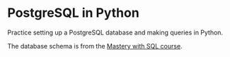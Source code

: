 # PostgreSQL in Python

Practice setting up a PostgreSQL database and making queries in Python.

The database schema is from the [Mastery with SQL course](https://github.com/neilwithdata/mastery-with-sql).
